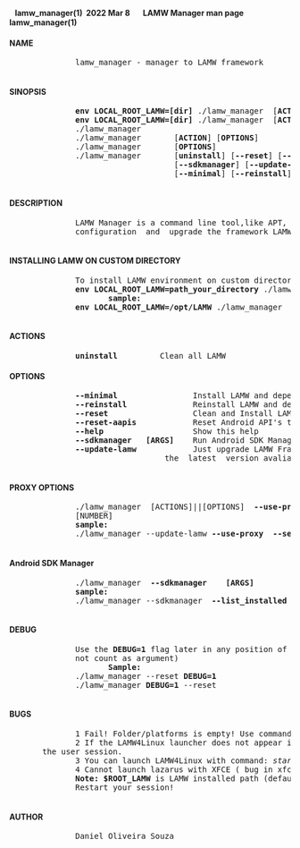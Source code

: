 **&nbsp;&nbsp;&nbsp;lamw_manager(1)&nbsp; 2022 Mar 8 &nbsp;&nbsp;&nbsp;&nbsp;&nbsp;&nbsp;LAMW Manager man page&nbsp;&nbsp;&nbsp;&nbsp;&nbsp;&nbsp; lamw_manager(1)**

#### NAME ####
<p>
       <pre>
              lamw_manager - manager to LAMW framework
       </pre>
</p>

#### SINOPSIS ####
<p>
       <pre>
              <strong>env LOCAL_ROOT_LAMW=[dir]</strong> ./lamw_manager  [<strong>ACTION</strong>] [<strong>OPTIONS</strong>]
              <strong>env LOCAL_ROOT_LAMW=[dir]</strong> ./lamw_manager  [<strong>ACTION</strong>] [<strong>OPTIONS</strong>]
              ./lamw_manager
              ./lamw_manager       [<strong>ACTION</strong>] [<strong>OPTIONS</strong>]
              ./lamw_manager       [<strong>OPTIONS</strong>]
              ./lamw_manager       [<strong>uninstall</strong>] [<strong>--reset</strong>] [<strong>--reset-aapis</strong>] 
                                   [<strong>--sdkmanager</strong>] [<strong>--update-lamw</strong>] 
                                   [<strong>--minimal</strong>] [<strong>--reinstall</strong>] [<strong>--help</strong>]
       </pre>
</p>

#### DESCRIPTION ####

<p>
       <pre>
              LAMW Manager is a command line tool,like APT, to automate the installation,
              configuration  and  upgrade the framework LAMW - Lazarus Android Module Wizard.
       </pre>
</p>

#### INSTALLING LAMW ON CUSTOM DIRECTORY #### 
<p>
       <pre>
              To install LAMW environment on custom directory you need use 
              <strong>env LOCAL_ROOT_LAMW=path_your_directory</strong> ./lamw_manager  [<strong>ACTION</strong>] [<strong>OPTIONS</strong>]
                     <strong>sample:</strong>
              <strong>env LOCAL_ROOT_LAMW=/opt/LAMW</strong> ./lamw_manager
       </pre>
</p>


#### ACTIONS ####

<p>
       <pre>
              <strong>uninstall</strong>         Clean all LAMW</pre>
</p>

#### OPTIONS ####
<p>
       <pre>
              <strong>--minimal</strong>                Install LAMW and dependencies with minimal crosscompile to Android
              <strong>--reinstall</strong>              Reinstall LAMW and dependencies without reset
              <strong>--reset</strong>                  Clean and Install LAMW
              <strong>--reset-aapis</strong>            Reset Android API's to default
              <strong>--help</strong>                   Show this help
              <strong>--sdkmanager</strong>   <strong>[ARGS]</strong>    Run Android SDK Manager
              <strong>--update-lamw</strong>            Just upgrade LAMW Framework  (with 
                                 the  latest  version avaliable in git )
       </pre>
</p>

#### PROXY OPTIONS ####
<p>
       <pre>
              ./lamw_manager  [ACTIONS]||[OPTIONS]  <strong>--use-proxy</strong>  <strong>--server</strong> [HOST] <strong>--port</strong>
              [NUMBER]
              <strong>sample:</strong>
              ./lamw_manager --update-lamw <strong>--use-proxy</strong>  <strong>--server</strong>  10.0.16.1 --port 3128
        </pre>
 </p>


#### Android SDK Manager ####
<p>
       <pre>
              ./lamw_manager  <strong>--sdkmanager</strong>    <strong>[ARGS]</strong>
              <strong>sample:</strong>
              ./lamw_manager --sdkmanager  <strong>--list_installed</strong>
        </pre>
 </p>


#### DEBUG ####
<p>
       <pre>
              Use the <strong>DEBUG=1</strong> flag later in any position of ./lamw_manager (flag does 
              not count as argument)
                     <strong>Sample:</strong>
              ./lamw_manager --reset <strong>DEBUG=1</strong>
              ./lamw_manager <strong>DEBUG=1</strong> --reset
       </pre>
</p>

#### BUGS ####

<p>
       <pre>
              1 Fail! Folder/platforms is empty! Use command ./lamw_manager <strong>--reset-aapis</strong> to fix then.
              2 If the LAMW4Linux launcher does not appear in the  start  menu, simply restart 
       the user session.
              3 You can launch LAMW4Linux with command: <em>startlamw4linux</em>. 
              4 Cannot launch lazarus with XFCE ( bug in xfce mitigation), you need create file <strong>$ROOT_LAMW/lamw4linux/etc/lamw-xfce-error.conf</strong>
              <strong>Note: $ROOT_LAMW</strong> is LAMW installed path (default ~/LAMW or path setting in <strong>$LOCAL_ROOT_LAMW</strong>)
              Restart your session!
       </pre>
</p>

#### AUTHOR ####
<p>
       <pre>
              Daniel Oliveira Souza 
       </pre>
</p>
